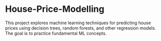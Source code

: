 # House-Price-Modelling
This project explores machine learning techniques for predicting house prices using decision trees, random forests, and other regression models. The goal is to practice fundamental ML concepts.
